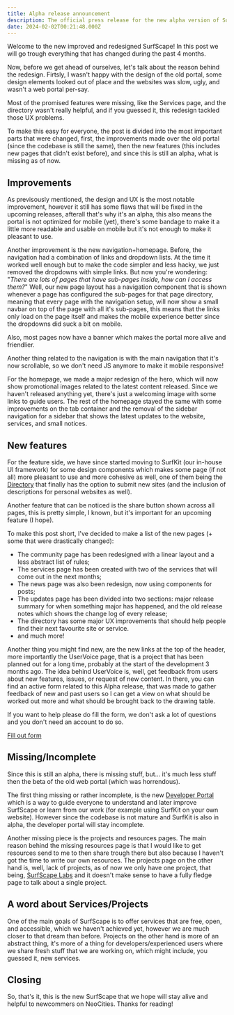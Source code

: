 ```yaml
---
title: Alpha release announcement
description: The official press release for the new alpha version of SurfScape web portal, including the new changes, features, design choices and upcoming content.
date: 2024-02-02T00:21:48.000Z
---
```


Welcome to the new improved and redesigned SurfScape! In this post we will go trough everything that has changed during the past 4 months.

Now, before we get ahead of ourselves, let's talk about the reason behind the redesign. Firtsly, I wasn't happy with the design of the old portal, some design elements looked out of place and the websites was slow, ugly, and wasn't a web portal per-say.

Most of the promised features were missing, like the Services page, and the directory wasn't really helpful, and if you guessed it, this redesign tackled those UX problems.

To make this easy for everyone, the post is divided into the most important parts that were changed, first, the improvements made over the old portal (since the codebase is still the same), then the new features (this includes new pages that didn't exist before), and since this is still an alpha, what is missing as of now.

## Improvements

As previsously mentioned, the design and UX is the most notable improvement, however it still has some flaws that will be fixed in the upcoming releases, afterall that's why it's an alpha, this also means the portal is not optimized for mobile (yet), there's some bandage to make it a little more readable and usable on mobile but it's not enough to make it pleasant to use.

Another improvement is the new navigation+homepage. Before, the navigation had a combination of links and dropdown lists. At the time it worked well enough but to make the code simpler and less hacky, we just removed the dropdowns with simple links. But now you're wondering: "_There are lots of pages that have sub-pages inside, how can I access them?_" Well, our new page layout has a navigation component that is shown whenever a page has configured the sub-pages for that page directory, meaning that every page with the navigation setup, will now show a small navbar on top of the page with all it's sub-pages, this means that the links only load on the page itself and makes the mobile experience better since the dropdowns did suck a bit on mobile.

Also, most pages now have a banner which makes the portal more alive and friendlier.

Another thing related to the navigation is with the main navigation that it's now scrollable, so we don't need JS anymore to make it mobile responsive!

For the homepage, we made a major redesign of the hero, which will now show promotional images related to the latest content released. Since we haven't released anything yet, there's just a welcoming image with some links to guide users. The rest of the homepage stayed the same with some improvements on the tab container and the removal of the sidebar navigation for a sidebar that shows the latest updates to the website, services, and small notices.

## New features

For the feature side, we have since started moving to SurfKit (our in-house UI framework) for some design components which makes some page (if not all) more pleasant to use and more cohesive as well, one of them being the [Directory](/directory) that finally has the option to submit new sites (and the inclusion of descriptions for personal websites as well).

Another feature that can be noticed is the share button shown across all pages, this is pretty simple, I known, but it's important for an upcoming feature (I hope).

To make this post short, I've decided to make a list of the new pages (+ some that were drastically changed):

- The community page has been redesigned with a linear layout and a less abstract list of rules;
- The services page has been created with two of the services that will come out in the next months;
- The news page was also been redesign, now using components for posts;
- The updates page has been divided into two sections: major release summary for when something major has happened, and the old release notes which shows the change log of every release;
- The directory has some major UX improvements that should help people find their next favourite site or service.
- and much more!

Another thing you might find new, are the new links at the top of the header, more importantly the UserVoice page, that is a project that has been planned out for a long time, probably at the start of the development 3 months ago. The idea behind UserVoice is, well, get feedback from users about new features, issues, or request of new content. In there, you can find an active form related to this Alpha release, that was made to gather feedback of new and past users so I can get a view on what should be worked out more and what should be brought back to the drawing table.

If you want to help please do fill the form, we don't ask a lot of questions and you don't need an account to do so.

<a href="/uservoice/new-homepage-feedback/" class="sk-button sk-button-ocean">Fill out form</a>

## Missing/Incomplete

Since this is still an alpha, there is missing stuff, but... it's much less stuff then the beta of the old web portal (which was horrendous).

The first thing missing or rather incomplete, is the new [Developer Portal](/developer) which is a way to guide everyone to understand and later improve SurfScape or learn from our work (for example using SurfKit on your own website). However since the codebase is not mature and SurfKit is also in alpha, the developer portal will stay incomplete.

Another missing piece is the projects and resources pages. The main reason behind the missing resources page is that I would like to get resources send to me to then share trough there but also because I haven't got the time to write our own resources. The projects page on the other hand is, well, lack of projects, as of now we only have one project, that being, [SurfScape Labs](https://surfscape.github.io/labs/) and it doesn't make sense to have a fully fledge page to talk about a single project.

## A word about Services/Projects

One of the main goals of SurfScape is to offer services that are free, open, and accessible, which we haven't achieved yet, however we are much closer to that dream than before. Projects on the other hand is more of an abstract thing, it's more of a thing for developers/experienced users where we share fresh stuff that we are working on, which might include, you guessed it, new services.

## Closing

So, that's it, this is the new SurfScape that we hope will stay alive and helpful to newcommers on NeoCities. Thanks for reading!
